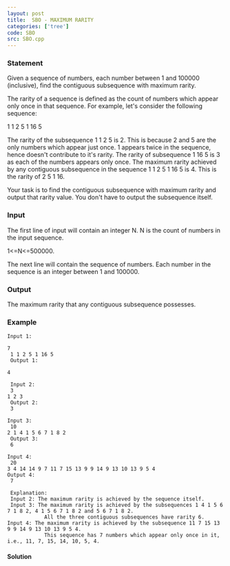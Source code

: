 ```yaml
---
layout: post
title:  SBO - MAXIMUM RARITY
categories: ['tree']
code: SBO
src: SBO.cpp
---
```


### **Statement**

Given a sequence of numbers, each number between 1 and 100000 (inclusive),
find the contiguous subsequence with maximum rarity.

The rarity of a sequence is defined as the count of numbers which appear only
once in that sequence. For example, let's consider the following sequence:

1 1 2 5 1 16 5

The rarity of the subsequence 1 1 2 5 is 2. This is because 2 and 5 are the
only numbers which appear just once. 1 appears twice in the sequence, hence
doesn't contribute to it's rarity. The rarity of subsequence 1 16 5 is 3 as
each of the numbers appears only once. The maximum rarity achieved by any
contiguous subsequence in the sequence 1 1 2 5 1 16 5 is 4. This is the rarity
of 2 5 1 16.

Your task is to find the contiguous subsequence with maximum rarity and output
that rarity value. You don't have to output the subsequence itself.

### Input

The first line of input will contain an integer N. N is the count of numbers
in the input sequence.

1<=N<=500000.

The next line will contain the sequence of numbers. Each number in the
sequence is an integer between 1 and 100000.

### Output

The maximum rarity that any contiguous subsequence possesses.

### Example

    
    
    Input 1:
    7  
     1 1 2 5 1 16 5  
     Output 1:
    4  
      
     Input 2:  
     3  
    1 2 3  
     Output 2:  
     3  
       
    Input 3:  
     10  
    2 1 4 1 5 6 7 1 8 2  
     Output 3:  
     6  
       
    Input 4:  
     20  
    3 4 14 14 9 7 11 7 15 13 9 9 14 9 13 10 13 9 5 4   
    Output 4:  
     7  
      
     Explanation:  
     Input 2: The maximum rarity is achieved by the sequence itself.  
     Input 3: The maximum rarity is achieved by the subsequences 1 4 1 5 6 7 1 8 2, 4 1 5 6 7 1 8 2 and 5 6 7 1 8 2.  
                All the three contiguous subsequences have rarity 6.   
    Input 4: The maximum rarity is achieved by the subsequence 11 7 15 13 9 9 14 9 13 10 13 9 5 4.  
                This sequence has 7 numbers which appear only once in it, i.e., 11, 7, 15, 14, 10, 5, 4.



#### **Solution**



